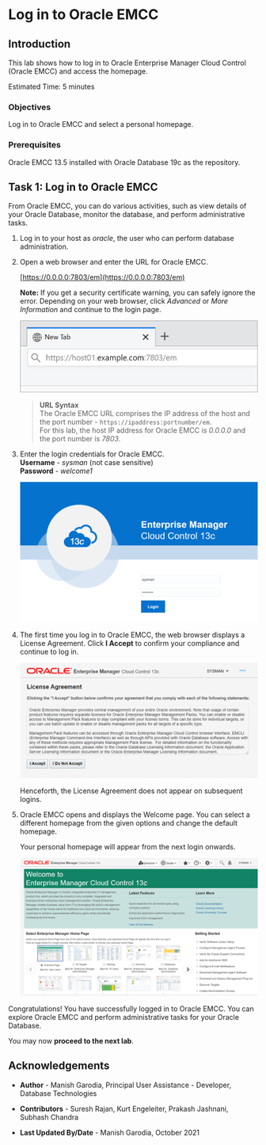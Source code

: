 # Log in to Oracle EMCC

## Introduction

This lab shows how to log in to Oracle Enterprise Manager Cloud Control (Oracle EMCC) and access the homepage. 

Estimated Time: 5 minutes

### Objectives

Log in to Oracle EMCC and select a personal homepage.

### Prerequisites

Oracle EMCC 13.5 installed with Oracle Database 19c as the repository.

## Task 1: Log in to Oracle EMCC

From Oracle EMCC, you can do various activities, such as view details of your Oracle Database, monitor the database, and perform administrative tasks.

1. Log in to your host as *oracle*, the user who can perform database administration.

2. Open a web browser and enter the URL for Oracle EMCC.  

    <!-- Replace 0.0.0.0 and enter the actual IP address of the host machine. -->

   <TBD> [https://0.0.0.0:7803/em](https://0.0.0.0:7803/em)  

   **Note:** If you get a security certificate warning, you can safely ignore the error. Depending on your web browser, click *Advanced* or *More Information* and continue to the login page.

   ![Oracle EMCC Login URL](images/emcc-001-login-url.png)

    > **URL Syntax**  
    > The Oracle EMCC URL comprises the IP address of the host and the port number - `https://ipaddress:portnumber/em`.  
    For this lab, the host IP address for Oracle EMCC is <TBD> *0.0.0.0* and the port number is *7803*. 

   <!--To view your hostname, open a terminal window and run the command *hostname*. -->

3. Enter the login credentials for Oracle EMCC.  
   **Username** - *sysman* (not case sensitive)  
   **Password** - *welcome1*
   
   ![Oracle EMCC Login Page](images/emcc-002-login-page.png)

4. The first time you log in to Oracle EMCC, the web browser displays a License Agreement. Click **I Accept** to confirm your compliance and continue to log in.

   ![License Agreement](images/emcc-003-license.png)
   
   Henceforth, the License Agreement does not appear on subsequent logins.

5. Oracle EMCC opens and displays the Welcome page. You can select a different homepage from the given options and change the default homepage.  

   Your personal homepage will appear from the next login onwards.

   ![Oracle EMCC Welcome page](images/emcc-004-homepage.png)
   
Congratulations! You have successfully logged in to Oracle EMCC. You can explore Oracle EMCC and perform administrative tasks for your Oracle Database.

You may now **proceed to the next lab**.

## Acknowledgements

- **Author** - Manish Garodia, Principal User Assistance - Developer, Database Technologies

- **Contributors** - Suresh Rajan, Kurt Engeleiter, Prakash Jashnani, Subhash Chandra 

- **Last Updated By/Date** - Manish Garodia, October 2021
